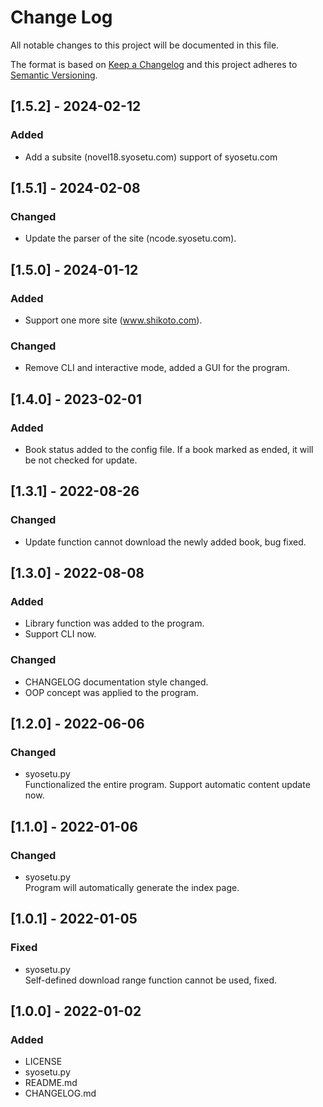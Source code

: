 # Change Log
All notable changes to this project will be documented in this file.

The format is based on [Keep a Changelog](http://keepachangelog.com/)
and this project adheres to [Semantic Versioning](http://semver.org/).

## [1.5.2] - 2024-02-12

### Added
- Add a subsite (novel18.syosetu.com) support of syosetu.com

## [1.5.1] - 2024-02-08

### Changed
- Update the parser of the site (ncode.syosetu.com).

## [1.5.0] - 2024-01-12

### Added
- Support one more site (www.shikoto.com).

### Changed
- Remove CLI and interactive mode, added a GUI for the program.

## [1.4.0] - 2023-02-01

### Added
- Book status added to the config file. If a book marked as ended, it will be not checked for update.

## [1.3.1] - 2022-08-26

### Changed
- Update function cannot download the newly added book, bug fixed.

## [1.3.0] - 2022-08-08

### Added
- Library function was added to the program.
- Support CLI now.

### Changed
- CHANGELOG documentation style changed.
- OOP concept was applied to the program.

## [1.2.0] - 2022-06-06

### Changed
- syosetu.py  
Functionalized the entire program.
Support automatic content update now.

## [1.1.0] - 2022-01-06

### Changed
- syosetu.py  
Program will automatically generate the index page.

## [1.0.1] - 2022-01-05

### Fixed
- syosetu.py  
Self-defined download range function cannot be used, fixed.

## [1.0.0] - 2022-01-02

### Added
- LICENSE
- syosetu.py
- README.md
- CHANGELOG.md
